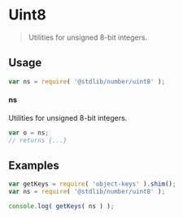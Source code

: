 # Uint8

> Utilities for unsigned 8-bit integers.

<section class="usage">

## Usage

```javascript
var ns = require( '@stdlib/number/uint8' );
```

#### ns

Utilities for unsigned 8-bit integers.

```javascript
var o = ns;
// returns {...}
```

</section>

<!-- /.usage -->

<section class="examples">

## Examples

<!-- TODO: better examples -->

<!-- eslint no-undef: "error" -->

```javascript
var getKeys = require( 'object-keys' ).shim();
var ns = require( '@stdlib/number/uint8' );

console.log( getKeys( ns ) );
```

</section>

<!-- /.examples -->

<section class="links">

</section>

<!-- /.links -->
